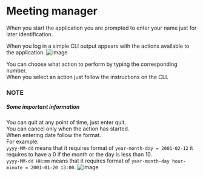 # Meeting manager

When you start the application you are prompted to enter your name just for later identification.  

When you log in a simple CLI output appears with the actions available to the application.
![image](https://user-images.githubusercontent.com/60541384/183265389-cc0ede65-cd57-4dca-9492-7f4e56f99fc0.png)

You can choose what action to perform by typing the corresponding number.  
When you select an action just follow the instructions on the CLI.  

### NOTE
##### Some important information
You can quit at any point of time, just enter quit.  
You can cancel only when the action has started.  
When entering date follow the format.  
For example:  
`yyyy-MM-dd` means that it requires format of `year-month-day = 2001-02-12` it requires to have a 0 if the month or the day is less than 10.  
`yyyy-MM-dd HH:mm` means that it requires format of `year-month-day hour-minute = 2001-01-20 13:00`. 
![image](https://user-images.githubusercontent.com/60541384/183265650-ea7fc753-7ac7-4564-b151-e47cfd822626.png)
